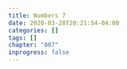 ```yaml
---
title: Numbers 7
date: 2020-03-28T20:21:54-04:00
categories: []
tags: []
chapter: "007"
inprogress: false
---
```


